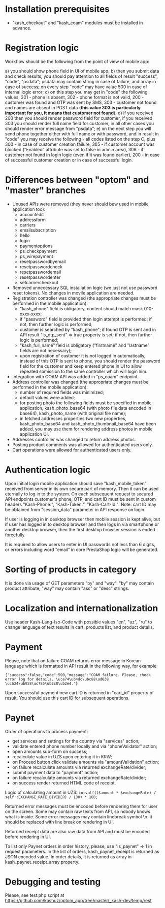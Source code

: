 # Installation prerequisites

* "kash_checkout" and "kash_coam" modules must be installed in advance.

# Registration logic

Workflow should be the following from the point of view of mobile app:

  a) you should show phone field in UI of mobile app;
  b) then you submit data and check results, you should pay attention to all fields of result "success", "code", "psdata"; psdata may contain string in case of failure, and array in case of success; on every step "code" may have value 500 in case of internal logic error;
  c) on this step you may get in "code" the following values, 301 - phone is absent, 302 - phone format is not valid, 200 - customer was found and OTP was sent by SMS, 303 - customer not found and names are absent in POST data (**this value 303 is particularly important for you, it means that customer not found**);
  d) if you received 200 then you should render password field for customer, if you received 303 you should render full name field for customer, in all other cases you should render error message from "psdata";
  e) on the next step you will send phone together either with full name or with password, and in result in "code" you may receive the following - all codes listed on the step C, plus 300 - in case of customer creation failure, 305 - if customer account was blocked ("Enabled" attribute was set to false in admin area), 306 - if customer not found in login logic (even if it was found earlier), 200 - in case of successful customer creation or in case of successful login.   

# Differences between "optom" and "master" branches

* Unused APIs were removed (they never should bew used in mobile application too):
    * accountedit
    * addressform
    * carriers
    * emailsubscription
    * hello
    * login
    * paymentoptions
    * ps_checkpayment
    * ps_wirepayment
    * resetpasswordbyemail
    * resetpasswordcheck
    * resetpasswordemail
    * resetpasswordenter
    * setcarriercheckout
* Removed unnecessary SQL installation logic (we just not use password reset tokens). No changes in movile application are needed.
* Registration controller was changed (the appropriate changes must be performed in the mobile application):
    * "kash_phone" field is obligatory, content should match mask 010-xxxx-xxxx;
    * if "password" field is provided then login attempt is performed; if not, then further logic is performed;
    * customer is searched by "kash_phone"; if found OTP is sent and in API result "is_otp_sent" => true property is set; if not, then further logic is performed;
    * "kash_full_name" field is obligatory ("firstname" and "lastname" fields are not necessary);
    * upon registration of customer it is not logged in automatically, instead of this OTP is sent to phone, you should render the password field for the customer and keep entered phone in UI to allow repeated sbmission to the same controller which will login him.
* Integration with COAM API was added in "ps_coam" endpoint.
* Address controller was changed (the appropriate changes must be performed in the mobile application):
    * number of required fields was minimized;
    * default values were added;
    * for posting photo the following fields must be specified in mobile application, kash_photo_base64 (with photo file data encoded in base64), kash_photo_name (with original file name);
    * in fetched addresses properties two new properties, kash_photo_base64 and kash_photo_thumbnail_base64 have been added, you may use them for rendering address photos in mobile application UI.
* Addresses controller was changed to return address photos.
* Posting product comments was allowed for authenticated users only.
* Cart operations were allowed for authenticated users only.
    
# Authentication logic

Upon initial login mobile application should save "kash_mobile_token" received from server in its own secure part of memory. Then it can be used eternally to log in to the system.
On each subsequent request to secured API endpoints customer's phone, OTP, and cart ID must be sent in custom headers "Kash-Phone:", "Kash-Token:", "Kash-Cart-Id:".
Note: cart ID may be obtained from "session_data" parameter in API response on login. 

If user is logging in in desktop browser then mobile session is kept alive, but if user has logged in to desktop browser and then logs in via smartphone or another desktop browser, then the first desktop browser session is ended forcefully.

It is required to allow users to enter in UI passwords not less than 6 digits, or errors including word "email" in core PrestaShop logic will be generated.

# Sorting of products in category

It is done via usage of GET parameters "by" and "way". "by" may contain product attribute, "way" may contain "asc" or "desc" strings.

# Localization and internationalization

Use header Kash-Lang-Iso-Code with possible values "en", "uz", "ru" to change language of text results in cart, products list, and product details.

# Payment

Please, note that on failure COAM returns error message in Korean language which is formatted in API result in the following way, for example: 

```
{"success":false,"code":500,"message":"COAM failure. Please, check error log for details. \uce74\ub4dc\ubc88\ud638 \uc624\ub958\uc785\ub2c8\ub2e4."}
```

Upon successful payment new cart ID is returned in "cart_id" property of result. You should use this cart ID for subsequent operations.

# Paynet

Order of operations to process payment:

* get services and settings for the country via "services" action;
* validate entered phone number locally and via "phoneValidator" action;
* open amounts sub-form on success;
* recalculate value in UZS upon entering it in KRW;
* on Proceed button click validate amounts via "amountValidation" action;
* on failure recalculate amounts via returned exchangeRate/divider;
* submit payment data to "payment" action;
* on failure recalculate amounts via returned exchangeRate/divider;
* on success render returned HTML code of receipt.

Logic of calculating amount in UZS: ```intval((($amount * $exchangeRate) / self::EXCHANGE_RATE_DIVIDER) / 100) * 100;```

Returned error messages must be encoded before rendering them for user on the screen. Some may contain raw texts from API, so nobody knows what is inside. Some error messages may contain linebreak symbol \n. it should be replaced with line break on rendering in UI.

Returned receipt data are also raw data from API and must be encoded before rendering in UI.

To list only Paynet orders in order history, please, use "is_paynet" => 1 in request parameters. In the list of orders, kash_paynet_receipt is returned as JSON encoded value. In order details, it is returned as array in kash_paynet_receipt_array property.

# Debugging and testing

Please, see test.php script at https://github.com/kashuz/optom_app/tree/master/_kash-dev/temp/rest